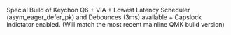 Special Build of Keychon Q6 + VIA + Lowest Latency Scheduler (asym_eager_defer_pk) and Debounces (3ms) available + Capslock indictator enabled. (Will match the most recent mainline QMK build version)